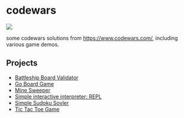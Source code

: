 # codewars

[![](https://www.codewars.com/users/johncoleman83/badges/large)](https://www.codewars.com/users/johncoleman83)

some codewars solutions from https://www.codewars.com/, including various game
demos.

## Projects


* [Battleship Board Validator](https://github.com/johncoleman83/codewars/tree/master/battleship)
* [Go Board Game](https://github.com/johncoleman83/codewars/tree/master/go_board_game)
* [Mine Sweeper](https://github.com/johncoleman83/codewars/tree/master/mine_sweeper)
* [Simple interactive interpreter: REPL](https://github.com/johncoleman83/codewars/tree/master/repl)
* [Simple Sudoku Sovler](https://github.com/johncoleman83/codewars/tree/master/sudoku)
* [Tic Tac Toe Game](https://github.com/johncoleman83/codewars/tree/master/tic_tac_toe)
